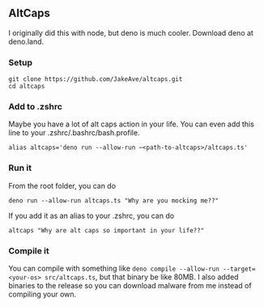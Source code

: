 ## AltCaps

I originally did this with node, but deno is much cooler. Download deno at deno.land.

### Setup

```
git clone https://github.com/JakeAve/altcaps.git
cd altcaps
```

### Add to .zshrc

Maybe you have a lot of alt caps action in your life. You can even add this line to your .zshrc/.bashrc/bash.profile.

```
alias altcaps='deno run --allow-run ~<path-to-altcaps>/altcaps.ts'
```

### Run it

From the root folder, you can do

```
deno run --allow-run altcaps.ts "Why are you mocking me??"
```

If you add it as an alias to your .zshrc, you can do

```
altcaps "Why are alt caps so important in your life??"
```

### Compile it

You can compile with something like `deno compile --allow-run --target=<your-os> src/altcaps.ts`, but that binary be like 80MB. I also added binaries to the release so you can download malware from me instead of compiling your own.
